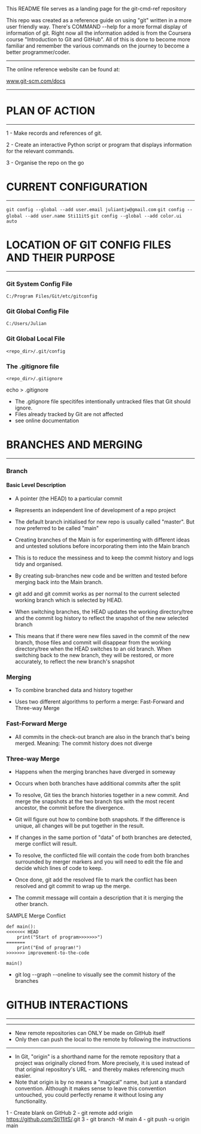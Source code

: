 This README file serves as a landing page for the git-cmd-ref repository

This repo was created as a reference guide on using "git" written in a more user friendly way.
There's COMMAND --help for a more formal display of information of git.
Right now all the information added is from the Coursera course "Introduction to Git and GitHub".
All of this is done to become more familiar and remember the various commands on the journey to 
become a better programmer/coder.

********************
The online reference website can be found at:

www.git-scm.com/docs

********************


# PLAN OF ACTION
----------------

1 - Make records and references of git.

2 - Create an interactive Python script or program that displays information for the relevant 
    commands.
 
3 - Organise the repo on the go



# CURRENT CONFIGURATION
-----------------------

`git config --global --add user.email juliantjw@gmail.com`
`git config --global --add user.name Sti11itS`
`git config --global --add color.ui auto`



# LOCATION OF GIT CONFIG FILES AND THEIR PURPOSE
------------------------------------------------


### Git System Config File
`C:/Program Files/Git/etc/gitconfig`

### Git Global Config File
`C:/Users/Julian`

### Git Global Local File
`<repo_dir>/.git/config`

### The .gitignore file
`<repo_dir>/.gitignore`

echo <file> > .gitignore

- The .gitignore file specitifes intentionally untracked files that Git should ignore.
- Files already tracked by Git are not affected
- see online documentation


# BRANCHES AND MERGING
----------------------

### Branch

#### Basic Level Description

- A pointer (the HEAD) to a particular commit
- Represents an independent line of development of a repo project
- The default branch initialised for new repo is usually called
  "master". But now preferred to be called "main"

- Creating branches of the Main is for experimenting with different ideas
  and untested solutions before incorporating them into the Main branch
- This is to reduce the messiness and to keep the commit history and logs tidy
  and organised.
- By creating sub-branches new code and be written and tested before merging
  back into the Main branch.

- git add and git commit works as per normal to the current selected working branch
  which is selected by HEAD.
- When switching branches, the HEAD updates the working directory/tree and the commit log 
  history to reflect the snapshot of the new selected branch
- This means that if there were new files saved in the commit of the new branch, those 
  files and commit will disappear from the working directory/tree when the HEAD switches 
  to an old branch. When switching back to the new branch, they will be restored, or more
  accurately, to reflect the new branch's snapshot


### Merging

- To combine branched data and history together

- Uses two different algorithms to perform a merge:
  Fast-Forward and Three-way Merge

### Fast-Forward Merge

- All commits in the check-out branch are also in the branch that's 
  being merged. Meaning: The commit history does not diverge

### Three-way Merge

- Happens when the merging branches have diverged in someway
- Occurs when both branches have additional commits after the split
- To resolve, Git ties the branch histories together in a new commit. And merge
  the snapshots at the two branch tips with the most recent ancestor, the commit before
  the divergence. 
- Git will figure out how to combine both snapshots. If the difference is unique, all changes
  will be put together in the result.
- If changes in the same portion of "data" of both branches are detected, merge conflict
  will result.

- To resolve, the conflicted file will contain the code from both branches surrounded by merger 
  markers and you will need to edit the file and decide which lines of code to keep.
- Once done, git add the resolved file to mark the conflict has been resolved and git commit
  to wrap up the merge.
- The commit message will contain a description that it is merging the other branch.

SAMPLE Merge Conflict

```
def main():
<<<<<<< HEAD
    print("Start of program>>>>>>>")
=======
    print("End of program!")
>>>>>>> improvement-to-the-code

main()
```

- git log --graph --oneline to visually see the commit history of the branches



# GITHUB INTERACTIONS
---------------------

***************************************************************************
- New remote repositories can ONLY be made on GitHub itself
- Only then can push the local to the remote by following the instructions
***************************************************************************

- In Git, "origin" is a shorthand name for the remote repository that a project was originally
 cloned from. More precisely, it is used instead of that original repository's URL - and thereby 
 makes referencing much easier.
- Note that origin is by no means a "magical" name, but just a standard convention. Although it 
 makes sense to leave this convention untouched, you could perfectly rename it without 
 losing any functionality.

1 - Create blank <repo> on GitHub
2 - git remote add origin https://github.com/Sti11itS/<repo>.git
3 - git branch -M main
4 - git push -u origin main

